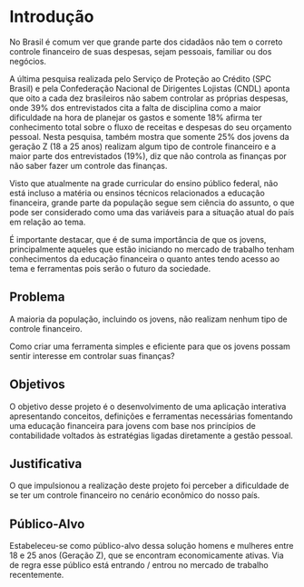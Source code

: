 # Introdução

No Brasil é comum ver que grande parte dos cidadãos não tem o correto controle financeiro de suas despesas, sejam pessoais, familiar ou dos negócios.  

A última pesquisa realizada pelo Serviço de Proteção ao Crédito (SPC Brasil) e pela Confederação Nacional de Dirigentes Lojistas (CNDL) aponta que oito a cada dez brasileiros não sabem controlar as próprias despesas, onde 39% dos entrevistados cita a falta de disciplina como a maior dificuldade na hora de planejar os gastos e somente 18% afirma ter conhecimento total sobre o fluxo de receitas e despesas do seu orçamento pessoal. Nesta pesquisa, também mostra que somente 25% dos jovens da geração Z (18 a 25 anos) realizam algum tipo de controle financeiro e a maior parte dos entrevistados (19%), diz que não controla as finanças por não saber fazer um controle das finanças. 

Visto que atualmente na grade curricular do ensino público federal, não está incluso a matéria ou ensinos técnicos relacionados a educação financeira, grande parte da população segue sem ciência do assunto, o que pode ser considerado como uma das variáveis para a situação atual do país em relação ao tema. 

É importante destacar, que é de suma importância de que os jovens, principalmente aqueles que estão iniciando no mercado de trabalho tenham conhecimentos da educação financeira o quanto antes tendo acesso ao tema e ferramentas pois serão o futuro da sociedade.

## Problema
A maioria da população, incluindo os jovens, não realizam nenhum tipo de controle financeiro.  

Como criar uma ferramenta simples e eficiente para que os jovens possam sentir interesse em controlar suas finanças?

## Objetivos

O objetivo desse projeto é o desenvolvimento de uma aplicação interativa apresentando conceitos, definições e ferramentas necessárias fomentando uma educação financeira para jovens com base nos princípios de contabilidade voltados às estratégias ligadas diretamente a gestão pessoal. 

## Justificativa

O que impulsionou a realização deste projeto foi perceber a dificuldade de se ter um controle financeiro no cenário econômico do nosso país. 

## Público-Alvo

Estabeleceu-se como público-alvo dessa solução homens e mulheres entre 18 e 25 anos (Geração Z), que se encontram economicamente ativas. Via de regra esse público está entrando / entrou no mercado de trabalho recentemente. 
